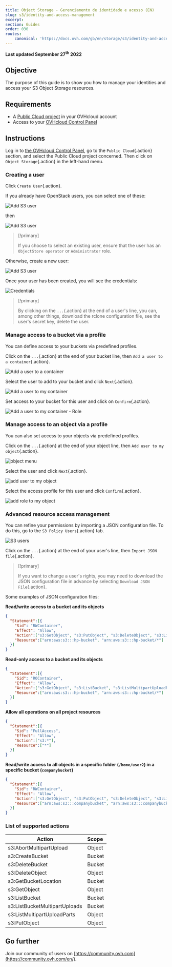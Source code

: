 ```yaml
---
title: Object Storage - Gerenciamento de identidade e acesso (EN)
slug: s3/identity-and-access-management
excerpt:
section: Guides
order: 030
routes:
    canonical: 'https://docs.ovh.com/gb/en/storage/s3/identity-and-access-management/'
---
```


**Last updated September 27<sup>th</sup> 2022**

## Objective

The purpose of this guide is to show you how to manage your identities and access your S3 Object Storage resources.

## Requirements

- A [Public Cloud project](https://www.ovhcloud.com/pt/public-cloud/) in your OVHcloud account
- Access to your [OVHcloud Control Panel](https://www.ovh.com/auth/?action=gotomanager&from=https://www.ovh.pt/&ovhSubsidiary=pt)

## Instructions

Log in to [the OVHcloud Control Panel](https://www.ovh.com/auth/?action=gotomanager&from=https://www.ovh.pt/&ovhSubsidiary=pt), go to the `Public Cloud`{.action} section, and select the Public Cloud project concerned. Then click on `Object Storage`{.action} in the left-hand menu.

### Creating a user

Click `Create User`{.action}.

If you already have OpenStack users, you can select one of these:

![Add S3 user](images/highperf-identity-and-access-management-20220928085304931.png)

then

![Add S3 user](images/highperf-identity-and-access-management-2022092808554688.png)

> [!primary]
>
> If you choose to select an existing user, ensure that the user has an `ObjectStore operator` or `Administrator` role.
>

Otherwise, create a new user:

![Add S3 user](images/highperf-identity-and-access-management-20220928085501719.png)

Once your user has been created, you will see the credentials:

![Credentials](images/highperf-identity-and-access-management-20220928085714656.png)

> [!primary]
>
> By clicking on the `...`{.action} at the end of a user's line, you can, among other things, download the rclone configuration file, see the user's secret key, delete the user.
>

### Manage access to a bucket via a profile

You can define access to your buckets via predefined profiles.

Click on the `...`{.action} at the end of your bucket line, then `Add a user to a container`{.action}.

![Add a user to a container](images/highperf-identity-and-access-management-20220928090844174.png)

Select the user to add to your bucket and click `Next`{.action}.

![Add a user to my container](images/highperf-identity-and-access-management-20220928083641625.png)

Set access to your bucket for this user and click on `Confirm`{.action}.

![Add a user to my container - Role](images/highperf-identity-and-access-management-20220928083800300.png)

### Manage access to an object via a profile

You can also set access to your objects via predefined profiles.

Click on the `...`{.action} at the end of your object line, then `Add user to my object`{.action}.

![object menu](images/highperf-identity-and-access-management-20220928084137918.png)

Select the user and click `Next`{.action}.

![add user to my object](images/highperf-identity-and-access-management-20220928084222940.png)

Select the access profile for this user and click `Confirm`{.action}.

![add role to my object](images/highperf-identity-and-access-management-20220928084308265.png)

### Advanced resource access management

You can refine your permissions by importing a JSON configuration file. To do this, go to the `S3 Policy Users`{.action} tab.

![S3 users](images/highperf-identity-and-access-management-20220928084435242.png)

Click on the `...`{.action} at the end of your user's line, then `Import JSON file`{.action}.

> [!primary]
>
> If you want to change a user's rights, you may need to download the JSON configuration file in advance by selecting `Download JSON File`{.action}.
>

Some examples of JSON configuration files:

**Read/write access to a bucket and its objects**

```json
{
  "Statement":[{
    "Sid": "RWContainer",
    "Effect": "Allow",
    "Action":["s3:GetObject", "s3:PutObject", "s3:DeleteObject", "s3:ListBucket", "s3:ListMultipartUploadParts", "s3:ListBucketMultipartUploads", "s3:AbortMultipartUpload", "s3:GetBucketLocation"],
    "Resource":["arn:aws:s3:::hp-bucket", "arn:aws:s3:::hp-bucket/*"]
  }]
}
```

**Read-only access to a bucket and its objects**

```json
{
  "Statement":[{
    "Sid": "ROContainer",
    "Effect": "Allow",
    "Action":["s3:GetObject", "s3:ListBucket", "s3:ListMultipartUploadParts", "s3:ListBucketMultipartUploads"],
    "Resource":["arn:aws:s3:::hp-bucket", "arn:aws:s3:::hp-bucket/*"]
  }]
}
```

**Allow all operations on all project resources**

```json
{
  "Statement":[{
    "Sid": "FullAccess",
    "Effect": "Allow",
    "Action":["s3:*"],
    "Resource":["*"]
  }]
}
```

**Read/write access to all objects in a specific folder (`/home/user2`) in a specific bucket (`companybucket`)**

```json
{
  "Statement":[{
    "Sid": "RWContainer",
    "Effect": "Allow",
    "Action":["s3:GetObject", "s3:PutObject", "s3:DeleteObject", "s3:ListBucket", "s3:ListMultipartUploadParts", "s3:ListBucketMultipartUploads", "s3:AbortMultipartUpload", "s3:GetBucketLocation"],
    "Resource":["arn:aws:s3:::companybucket", "arn:aws:s3:::companybucket/home/user2/*"]
  }]
}
```


### List of supported actions

| Action | Scope |
|------|:------|
| s3:AbortMultipartUpload | Object |
| s3:CreateBucket | Bucket |
| s3:DeleteBucket | Bucket |
| s3:DeleteObject | Object |
| s3:GetBucketLocation | Bucket |
| s3:GetObject | Object |
| s3:ListBucket | Bucket |
| s3:ListBucketMultipartUploads | Bucket |
| s3:ListMultipartUploadParts | Object |
| s3:PutObject | Object |

## Go further

Join our community of users on [https://community.ovh.com](https://community.ovh.com/en/).
